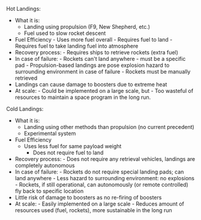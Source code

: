 Hot Landings: 
- What it is:
     - Landing using propulsion (F9, New Shepherd, etc.)
     - Fuel used to slow rocket descent
- Fuel Efficiency
       - Uses more fuel overall
           - Requires fuel to land
           - Requires fuel to take landing fuel into atmosphere
- Recovery process:
       - Requires ships to retrieve rockets (extra fuel)
- In case of failure:
       - Rockets can't land anywhere - must be a specific pad
       - Propulsion-based landings are pose explosion hazard to surrounding environment in case of failure
       - Rockets must be manually retrieved
- Landings can cause damage to boosters due to extreme heat
- At scale:
       - Could be implemented on a large scale, but
       - Too wasteful of resources to maintain a space program in the long run.

Cold Landings:
- What it is:
    - Landing using other methods than propulsion (no current precedent)
    - Experimental system
- Fuel Efficiency
    - Uses less fuel for same payload weight
        - Does not require fuel to land
- Recovery process:
       - Does not require any retrieval vehicles, landings are completely autonomous
- In case of failure:
       - Rockets do not require special landing pads; can land anywhere
       - Less hazard to surrounding environment: no explosions
       - Rockets, if still operational, can autonomously (or remote controlled) fly back to specific location
- Little risk of damage to boosters as no re-firing of boosters
- At scale:
       - Easily implemented on a large scale
       - Reduces amount of resources used (fuel, rockets), more sustainable in the long run

